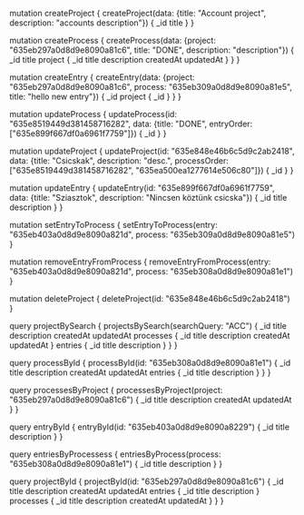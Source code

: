 mutation createProject {
  createProject(data: {title: "Account project", description: "accounts description"}) {
    _id
    title
  }
}

mutation createProcess {
  createProcess(data: {project: "635eb297a0d8d9e8090a81c6", title: "DONE", description: "description"}) {
    _id
    title
    project {
      _id
      title
      description
      createdAt
      updatedAt
    }
  }
}

mutation createEntry {
  createEntry(data: {project: "635eb297a0d8d9e8090a81c6", process: "635eb309a0d8d9e8090a81e5", title: "hello new entry"}) {
    _id
    project {
      _id
    }
  }
}

mutation updateProcess {
  updateProcess(id: "635e8519449d381458716282", data: {title: "DONE", entryOrder: ["635e899f667df0a6961f7759"]}) {
    _id
  }
}

mutation updateProject {
  updateProject(id: "635e848e46b6c5d9c2ab2418", data: {title: "Csicskak", description: "desc.", processOrder: ["635e8519449d381458716282", "635ea500ea1277614e506c80"]}) {
    _id
  }
}

mutation updateEntry {
  updateEntry(id: "635e899f667df0a6961f7759", data: {title: "Sziasztok", description: "Nincsen köztünk csicska"}) {
    _id
    title
    description
  }
}

mutation setEntryToProcess {
  setEntryToProcess(entry: "635eb403a0d8d9e8090a821d", process: "635eb309a0d8d9e8090a81e5")
}

mutation removeEntryFromProcess {
  removeEntryFromProcess(entry: "635eb403a0d8d9e8090a821d", process: "635eb308a0d8d9e8090a81e1")
}

mutation deleteProject {
  deleteProject(id: "635e848e46b6c5d9c2ab2418")
}

query projectBySearch {
  projectsBySearch(searchQuery: "ACC") {
    _id
    title
    description
    createdAt
    updatedAt
    processes {
      _id
      title
      description
      createdAt
      updatedAt
    }
    entries {
      _id
      title
      description
    }
  }
}

query processById {
  processById(id: "635eb308a0d8d9e8090a81e1") {
    _id
    title
    description
    createdAt
    updatedAt
    entries {
      _id
      title
      description
    }
  }
}

query processesByProject {
  processesByProject(project: "635eb297a0d8d9e8090a81c6") {
    _id
    title
    description
    createdAt
    updatedAt
  }
}

query entryById {
  entryById(id: "635eb403a0d8d9e8090a8229") {
    _id
    title
    description
  }
}

query entriesByProcessess {
  entriesByProcess(process: "635eb308a0d8d9e8090a81e1") {
    _id
    title
    description
  }
}

query projectById {
  projectById(id: "635eb297a0d8d9e8090a81c6") {
    _id
    title
    description
    createdAt
    updatedAt
    entries {
      _id
      title
      description
    }
    processes {
      _id
      title
      description
      createdAt
      updatedAt
    }
  }
}
